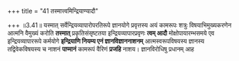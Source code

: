 +++
title = "41 तस्मात्त्वमिन्द्रियाण्यादौ"

+++
॥3.41॥ यस्मात् सर्वेन्द्रियव्यापारोपरतिरूपे ज्ञानयोगे प्रवृत्तस्य अयं
कामरूपः शत्रुः विषयाभिमुख्यकरणेन आत्मनि वैमुख्यं करोति **तस्मात्**
प्रकृतिसंसृष्टतया इन्द्रियव्यापारप्रवृणः **त्वम् आदौ**
मोक्षोपायारम्भसमये एव इन्द्रियव्यापाररूपे कर्मयोगे **इन्द्रियाणि नियम्य
एनं ज्ञानविज्ञाननाशनम्** आत्मस्वरूपविषयस्य ज्ञानस्य तद्विवेकविषयस्य च
नाशनं **पाप्मानं** कामरूपं वैरिणं **प्रजहि** नाशय। ज्ञानविरोधिषु प्रधानम्
आह
